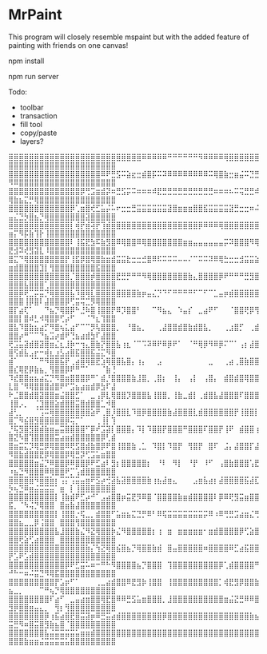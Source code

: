 # MrPaint

This program will closely resemble mspaint but with the added feature of painting with friends on one canvas!

npm install

npm run server

Todo:

- toolbar
- transaction
- fill tool
- copy/paste
- layers?

⣿⣿⣿⣿⣿⣿⣿⣿⣿⣿⣿⣿⣿⣿⣿⣿⣿⣿⣿⣿⣿⣿⣿⣿⣿⣿⠿⠿⠿⠿⠿⠛⠛⠛⠛⠛⠛⠻⠿⠿⠿⠿⢿⣿⣿⣿⣿⣿⣿⣿⣿⣿⣿⣿⣿⣿⣿⣿⣿⣿⣿⣿⣿⣿⣿⣿⣿⣿⣿⣿
⣿⣿⣿⣿⣿⣿⣿⣿⣿⣿⣿⣿⣿⣿⣿⣿⣿⣿⠿⠟⣛⣫⠭⣵⣖⣒⣾⣿⡯⠭⠽⠿⠿⠿⠿⠿⠿⠿⠿⠭⢿⣿⣷⣒⣶⣬⠭⣙⣛⠻⠿⣿⣿⣿⣿⣿⣿⣿⣿⣿⣿⣿⣿⣿⣿⣿⣿⣿⣿⣿
⣿⣿⣿⣿⣿⣿⣿⣿⣿⣿⣿⣿⣿⣿⡿⢛⣩⣶⣾⡽⠶⣛⣫⡭⠭⠶⠶⠶⠾⣟⣛⣛⣛⣛⣛⣛⣛⣛⣛⣛⠶⠶⠶⠦⠭⢭⣛⣛⠾⢿⣷⣦⣍⡛⢿⣿⣿⣿⣿⣿⣿⣿⣿⣿⣿⣿⣿⣿⣿⣿
⣿⣿⣿⣿⣿⣿⣿⣿⣿⣿⣿⣿⡿⢁⣶⣿⢞⣋⣥⡬⠥⠖⣒⣒⣛⣭⣭⣭⣭⣭⣭⣽⣿⣶⣶⣶⣿⣿⣯⣭⣭⣭⣭⣽⣛⣒⣒⠶⠬⣤⣌⣙⡳⣿⣦⡙⢿⣿⣿⣿⣿⣿⣿⣿⣽⣿⣿⣿⣿⣿
⣿⣿⣿⣿⣿⣿⣿⣿⣿⣿⣿⣿⡇⢾⡟⣾⢽⡟⢹⣾⣿⣿⣿⣿⣿⣿⣿⣿⣿⣿⣿⣿⣿⣿⣿⣿⣿⡿⠿⠿⠿⢿⣿⣿⣿⣿⣿⣿⣿⣶⡍⠻⡯⣷⢹⡗⢸⣿⣿⣿⣿⣿⣿⣿⣿⣿⣿⣿⣿⣿
⣿⣿⣿⣿⣿⣿⣿⣿⣿⣿⣿⣿⠇⢸⣯⣟⣳⠯⣷⣻⣿⠿⢿⣿⣿⠿⢿⣿⣿⣿⣿⣿⣿⣿⣶⣶⣤⣤⣤⣤⣤⣤⡭⠽⣿⣿⣿⠻⢿⣟⣺⠽⢞⣻⣽⣇⠸⣿⣿⣿⣿⣿⣿⣿⣿⣿⣿⣿⣿⣿
⣿⣍⠙⢿⣿⣿⣿⣿⣿⣿⣿⡟⢸⣯⡿⣿⢿⣿⣷⣶⣾⣭⣭⣗⣒⣒⣚⣿⠿⠯⠭⠭⠭⠤⠤⠌⠉⠭⠭⠽⠿⢿⣓⣒⣒⣺⣭⣭⣵⣶⣾⣿⣿⣿⣿⣹⡇⢻⣿⣿⣿⣿⣿⣿⣿⣿⣯⣿⣿⣿
⣿⣿⣿⣿⣿⣿⣿⣿⣿⣿⣿⣿⡈⣿⣿⣿⡾⣿⣿⣿⣿⣟⣛⡛⠛⠛⠻⢿⣿⣿⣿⣿⣿⣿⣿⣷⣄⣿⣿⣿⣿⡿⠟⠛⠛⠛⣛⣻⣿⣿⣿⣿⣧⣿⣿⣿⢁⣿⣿⣿⣿⣿⣿⣿⣿⣿⣿⣿⣿⣿
⣿⣿⡿⢟⣉⡭⣭⡙⢿⣿⣿⣿⣧⠹⣿⢿⣇⣿⣿⣿⣿⣿⣿⣿⣿⣷⡶⣤⣌⡙⠙⠋⠛⠛⠛⠛⠋⠉⠋⠉⣁⣤⡶⣾⣿⣿⣿⣿⣿⣿⣿⣿⢸⡿⣿⠇⣼⣿⣿⣿⡿⢋⣭⢭⣉⡻⢿⣿⣿⣿
⣿⡏⣴⢏⠁⠀⠀⠙⣦⡙⢿⣿⡿⠓⣘⠷⣿⢸⣿⣿⡟⠿⡹⣿⣿⠃⠀⠀⠉⠻⣦⣄⠀⠱⣤⡎⠀⣀⣴⠟⠋⠀⠀⠈⣿⣿⢟⡿⢻⣿⣿⡇⣿⠾⣃⠺⢿⣿⡿⢋⡴⠋⠀⠀⠈⠙⣆⢹⣿⣿
⣿⣧⠹⣿⣷⣦⣴⡋⠻⣿⢦⣅⣴⠋⠉⠉⡻⢧⣿⣿⣿⡀⠀⠘⣿⣦⡀⠀⠀⢀⣼⣿⣿⣾⣿⣷⣾⣿⣧⡀⠀⠀⢀⣰⣿⡋⠀⢀⣾⣿⣿⡴⠛⠉⠉⠙⣦⣩⡴⣾⠟⢙⣦⣴⣾⣳⠏⣼⣿⣿
⢟⣩⣥⣽⣾⣿⣽⣿⣶⣌⣆⣸⡷⠒⢲⣄⣿⣷⡝⣿⣿⣧⢰⣆⠈⠉⠩⠽⠿⠟⠿⡿⠟⠁⠀⠈⠛⢿⡿⠻⠿⡿⠍⠉⠁⢠⡆⣼⣿⣿⢫⣾⣧⣠⡖⠒⢾⣆⣰⣣⣴⣿⣯⣿⣿⣯⣬⣍⠻⣿
⣾⠁⠀⠀⠈⠉⠛⠻⣿⣿⣯⡟⢀⣴⣿⢿⣿⣟⣱⢿⣿⣿⣧⣿⡄⢰⡄⠀⠀⣠⠀⠀⠀⠀⠀⠀⠀⠀⠀⣀⠀⠀⢀⣴⢀⣿⣷⣿⣿⣿⣎⢿⣟⡿⣷⣦⡀⢻⣿⣿⡿⠟⠛⠉⠁⠀⠀⠈⣷⢘
⠹⣞⣿⣿⣶⣦⣴⣍⡙⠻⣿⣶⣿⣿⣿⡿⠛⠁⣾⡘⣿⣿⣿⣿⣷⣸⣿⡀⢀⣿⡆⠀⢸⡄⠀⢠⡇⠀⢠⣿⡄⠀⣾⣿⣾⣿⢿⣿⣿⣇⣿⠈⠻⢿⣿⣿⣿⣾⣿⠟⠋⣩⣦⣴⣶⣾⡿⣳⠏⣼
⠗⣈⣿⣿⣾⣿⣽⣿⣿⣶⣬⣿⣿⣋⠁⠀⣀⢠⡿⣇⢿⣿⣿⡹⣿⣿⣿⣧⢸⣿⣿⡀⢸⣷⣀⣾⡇⢀⣾⣿⣧⣼⣿⣿⣿⠏⣿⣿⣿⢸⣿⡠⡀⠀⢈⣹⣿⣿⣵⣾⣿⣿⣭⣿⣾⣿⣿⣁⠺⣿
⣼⢃⡀⠀⠀⠈⢩⠭⢿⣿⣿⣿⣿⣿⣿⣿⣵⠟⢀⣿⡸⣿⣿⣇⠹⣿⡿⣿⣿⣿⣿⣷⣼⣿⣿⣿⣇⣾⣿⣿⣿⣿⣿⣿⡟⢸⣿⣿⡇⣿⡉⠻⣮⣿⣻⣿⣿⣿⣿⣿⡿⢭⡉⠁⠀⠀⢀⢸⡇⢹
⡘⢯⣻⣿⣻⣿⣾⣷⣶⣤⣭⣿⣿⣿⣿⠋⡿⠞⣩⣽⡇⣿⣿⣿⡄⠹⡇⠹⣿⣿⡟⣿⣿⣿⠛⣿⣿⣿⠏⣿⣿⡟⢸⠟⠀⣾⣿⣿⢰⣿⣝⠳⣿⢹⣿⣿⣿⣿⣭⣴⣶⣾⣿⣿⣿⣿⣿⡿⢃⣾
⣿⣶⣭⣍⡹⢿⣛⡿⢿⣿⣿⠿⢟⣫⣿⣾⣷⣿⡿⠟⣿⢸⣿⣿⣷⢀⣁⠀⠹⣿⡇⠹⣿⡟⠀⢻⣿⡟⠀⣿⠏⠀⣨⡄⣼⣿⣿⡏⣼⠻⣿⣷⣾⣿⣿⣟⡿⢿⣿⣿⡿⢿⣛⡽⢋⣩⣥⣶⣿⣿
⣿⣿⣿⣿⣿⣶⣬⡙⠿⣿⣿⡿⠿⣿⣿⡿⠟⣋⣴⠇⣻⡆⣿⣿⣿⣿⣿⡆⠀⠘⠇⠀⠻⡇⠀⠘⡟⠀⠸⠋⠀⢠⣿⣷⣿⣿⣿⢡⣟⠰⣦⣙⠻⣿⣿⣿⠿⢿⣿⣿⠟⡉⢡⣾⣿⣿⣿⣿⣿⣿
⣿⣿⣿⣿⣿⠻⣿⣿⣷⡆⢩⡍⢩⣭⣤⣶⠟⣫⡴⢚⣽⣧⣽⣿⣿⣿⣿⣷⢰⣦⣼⣶⣄⠀⠀⠀⣠⣶⣧⣴⡆⣼⣿⣿⣿⣿⣯⣼⣏⡳⢦⣙⠿⣶⣬⣭⣭⣭⠁⣶⠀⡇⢸⣿⣿⣿⣿⣿⣿⣿
⣿⣿⣿⣿⣿⣿⣿⣿⣿⡇⢸⣷⣾⠟⣋⡴⠚⠁⣠⣴⣿⣿⡶⣭⣟⡻⠿⣿⠈⣿⣿⣿⣿⣷⣶⣾⣿⣿⣿⣿⠇⡿⠿⢟⣻⣭⣶⣿⣿⣯⡀⠈⠳⢬⡙⢿⣿⣿⠀⣿⣶⣷⣼⣿⣿⣿⣿⣿⣿⣿
⣿⣿⣿⣿⣿⣿⣿⣿⣿⡇⢸⣿⣿⡐⢯⣀⡀⣾⣿⣿⠋⣥⣶⣦⣍⣙⡛⠿⠃⠿⢯⣭⣭⣭⣭⣭⣭⣭⡭⠿⠰⠿⢛⣛⣩⣴⣶⣌⢛⣿⣿⣦⣀⣀⡿⢨⣿⣿⠀⣿⣿⣿⢻⣿⣿⣿⣿⣿⣿⣿
⣿⣿⣿⣿⣿⣿⣿⣿⣿⣧⣸⣿⣿⣷⣌⠻⣝⢿⣿⣿⡷⣌⠻⣿⣿⣿⣿⣿⡆⢰⠀⣶⠀⣶⣶⣶⣶⣶⠂⣶⣾⣿⣿⣿⣿⡿⢋⣵⣿⣿⣿⢟⣵⢋⣴⣿⣿⣿⠀⣿⣿⣿⣿⣿⣿⣿⣿⣿⣿⣿
⣿⣿⣿⣿⣿⣿⣿⣿⣿⣿⣿⣿⣿⣿⣿⣷⡌⢳⣝⢿⣿⣮⣿⣦⡙⢿⣿⣿⣷⣾⠀⣿⣤⣿⣿⣿⣿⣿⠶⣿⣿⣿⣿⠿⣋⣴⣯⣿⣿⡟⣡⠟⣡⣾⣿⣿⣿⣿⣿⣿⣿⣿⣿⣿⣿⣿⣿⣿⣿⣿
⣿⣿⣿⣿⣿⣿⣿⣿⣿⣿⣿⡿⠟⣋⣭⠥⠶⠒⠛⠓⠻⣿⣿⣿⣿⣦⡙⣿⣿⣿⠀⢹⣿⣿⣿⣿⣿⣿⣿⣿⣿⡿⢁⣾⣿⣿⣿⣿⠛⠚⠓⠒⠶⠬⣭⣙⠻⢿⣯⣿⣿⣿⣿⣿⣿⣿⣿⣿⣿⣿
⣿⣿⣿⣿⣿⣿⣿⣿⣿⡟⣡⡶⠋⠁⠀⠀⠀⢀⣀⣴⣾⣿⣿⠿⣟⣻⡷⢸⣿⣿⠀⢸⣿⣿⣿⣿⣿⣿⣿⣿⣿⡁⢾⣟⣻⡿⣿⣿⣷⣦⣀⡀⠀⠀⠀⠉⠛⢦⡙⢿⣿⣿⣿⣿⣿⣿⣿⣿⣿⣿
⣿⣿⣿⣿⣿⣿⣿⣿⠏⣴⠋⠀⣀⣤⣴⣶⣿⣿⢿⣟⣿⠿⠿⣛⣫⣥⣶⣿⣿⣿⡀⣸⣿⣿⣿⣿⣿⣿⣿⣿⣿⣿⣶⣬⣝⣛⠿⠿⣿⣻⡿⣿⣿⣶⣤⣄⡀⠀⢻⡆⢻⣿⣿⣿⣿⣿⣿⣿⣿⣿
⣿⣿⣿⣿⣿⣿⣿⡿⢰⣯⣴⣿⣟⣿⣭⣽⡶⠿⣛⣭⣴⣾⣿⣿⣿⣿⣿⣿⣿⣿⡿⣿⣿⣿⣿⣿⣿⣿⣿⣿⣿⣿⣿⣿⣿⣿⣿⣷⣦⣭⣛⠻⠶⣿⣭⣿⣻⣷⣦⣿⠈⣿⣿⣿⣿⣿⣿⣿⣿⣿
⣿⣿⣿⣿⣿⣿⣿⣧⣬⣭⣭⣭⣭⣥⣶⣶⣾⣿⣿⣿⣿⣿⣿⣿⣿⣿⣿⣿⣿⣿⣿⣿⣿⣿⣿⣿⣿⣿⣿⣿⣿⣿⣿⣿⣿⣿⣿⣿⣿⣿⣿⣿⣷⣶⣶⣬⣭⣭⣭⣭⣥⣿⣿⣿⣿⣿⣿⣿⣿⣿
